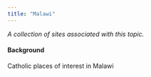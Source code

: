 ```yaml
---
title: "Malawi"
---
```



*A collection of sites associated with this topic.*

#### Background

Catholic places of interest in Malawi


